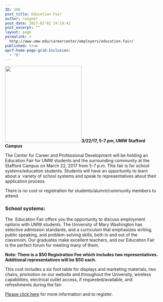 ```yaml
---
ID: 186
post_title: Education Fair
author: rwagner
post_date: 2017-02-02 14:29:41
post_excerpt: ""
layout: page
permalink: >
  http://www.umw.edu/careercenter/employers/education-fair/
published: true
wpcf-home-page-grid-inclusion:
  - "0"
---
```

<img class="alignright wp-image-192" src="http://www.umw.edu/careercenter/wp-content/uploads/sites/41/2017/02/education-fair-2.png" width="251" height="251" /><strong>3/22/17, 5-7 pm, UMW Stafford Campus</strong>
<div class="text-block">

The Center for Career and Professional Development will be holding an Education Fair for UMW students and the surrounding community at the Stafford Campus on March 22, 2017 from 5-7 p.m. This fair is for school systems/education students. Students will have an opportunity to learn about a  variety of school systems and speak to representatives about their application process.

There is no cost or registration for students/alumni/community members to attend.
<h3><strong>School systems</strong>:</h3>
The  Education Fair offers you the opportunity to discuss employment options with UMW students. The University of Mary Washington has selective admission standards, and a curriculum that emphasizes writing, public speaking, and problem-solving skills, both in and out of the classroom. Our graduates make excellent teachers, and our Education Fair is the perfect forum for meeting many of them.

<strong>Note: There is a $50 Registration Fee which includes two representatives. Additional representatives will be $50 each.</strong>

This cost includes a six foot table for displays and marketing materials, two chairs, promotion on our website and throughout the University, wireless capabilities, electrical outlet access, if requested/available, and refreshments during the fair.

<a href="https://docs.google.com/forms/d/e/1FAIpQLSdMRJdvm08n6-bjV901wF2SSP4ZgXwlxEThxH9TDUbsgYCf8Q/viewform" target="_blank" rel="nofollow">Please click here</a> for more information and to register.

</div>